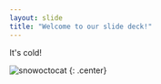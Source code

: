 ```yaml
---
layout: slide
title: "Welcome to our slide deck!"
---
```


It's cold!

![snowoctocat](https://octodex.github.com/images/snowoctocat.png)
{: .center}
